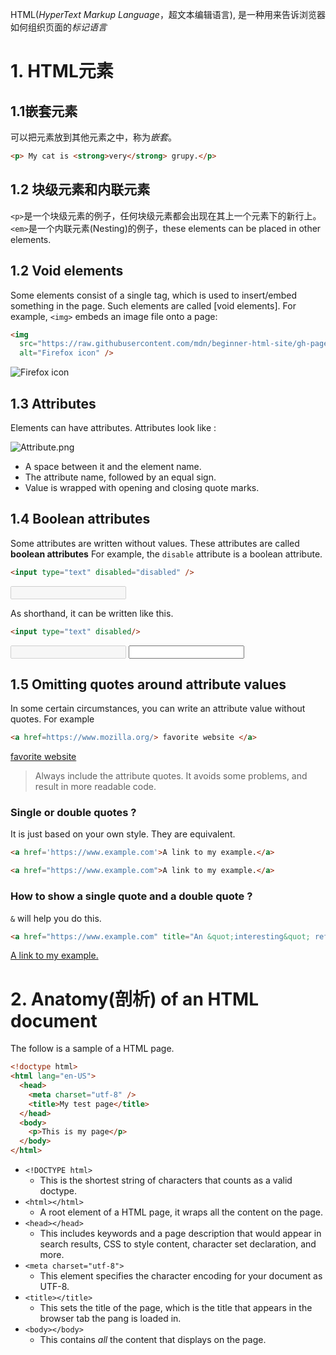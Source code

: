
HTML(*HyperText Markup Language*，超文本编辑语言), 是一种用来告诉浏览器如何组织页面的*标记语言*

# 1. HTML元素

## 1.1嵌套元素

可以把元素放到其他元素之中，称为*嵌套*。

```html  
<p> My cat is <strong>very</strong> grupy.</p>
```

## 1.2 块级元素和内联元素

`<p>`是一个块级元素的例子，任何块级元素都会出现在其上一个元素下的新行上。
`<em>`是一个内联元素(Nesting)的例子，these elements can be placed in other elements.

## 1.2 Void elements

Some elements consist of a single tag, which is used to insert/embed something in the page.
Such elements are called  [void elements]. For example, `<img>` embeds an image file onto a page:

```HTML
<img
  src="https://raw.githubusercontent.com/mdn/beginner-html-site/gh-pages/images/firefox-icon.png"
  alt="Firefox icon" />
```

<img
  src="https://raw.githubusercontent.com/mdn/beginner-html-site/gh-pages/images/firefox-icon.png"
  alt="Firefox icon" />

## 1.3 Attributes

Elements can have attributes. Attributes look like :

<img
  src="https://developer.mozilla.org/en-US/docs/Learn/HTML/Introduction_to_HTML/Getting_started/grumpy-cat-attribute-small.png"
  alt="Attribute.png"/>
- A space between it and the element name.
- The attribute name, followed by an equal sign.
- Value is wrapped with opening and closing quote marks.

## 1.4 Boolean attributes

Some attributes are written without values. These attributes are called **boolean attributes**
For example, the `disable` attribute is a boolean attribute.
```HTMl
<input type="text" disabled="disabled" />
```

<input type="text" disabled />

As shorthand, it can be written like this.
```HTMl
<input type="text" disabled/>
```

<input type="text" disabled/>

<input type="text"/>

## 1.5 Omitting quotes around attribute values
In some certain circumstances, you can write an attribute value without quotes.
For example
```HTML
<a href=https://www.mozilla.org/> favorite website </a>
```

<a href=https://www.mozilla.org/ >favorite website </a>

> Always include the attribute quotes. It avoids some problems, and result in more readable code.



### Single or double quotes ?
It is just based on your own style. They are equivalent.

```HTML
<a href='https://www.example.com'>A link to my example.</a>

<a href="https://www.example.com">A link to my example.</a>
```

### How to show a single quote and a double quote ?
`&` will help you do this.
```HTMl
<a href="https://www.example.com" title="An &quot;interesting&quot; reference">A link to my example.</a>
```

<a href="https://www.example.com" title="An &quot;interesting&quot; reference">A link to my example.</a>

# 2. Anatomy(剖析) of an HTML document
The follow is a sample of a HTML page.
```HTML
<!doctype html>
<html lang="en-US">
  <head>
    <meta charset="utf-8" />
    <title>My test page</title>
  </head>
  <body>
    <p>This is my page</p>
  </body>
</html>
```

- `<!DOCTYPE html>`
	- This is the shortest string of characters that counts as a valid doctype.
- `<html></html>`
	- A root element of a HTML page, it wraps all the content on the page.
- `<head></head>`
	- This includes keywords and a page description that would appear in search results, CSS to style content, character set declaration, and more.
- `<meta charset="utf-8">`
	- This element specifies the character encoding for your document as UTF-8.
- `<title></title>`
	- This sets the title of the page, which is the title that appears in the browser tab the pang is loaded in.
- `<body></body>`
	- This contains *all* the content that displays on the page.
